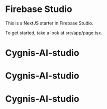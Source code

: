 # Firebase Studio

This is a NextJS starter in Firebase Studio.

To get started, take a look at src/app/page.tsx.
# Cygnis-AI-studio
# Cygnis-AI-studio
# Cygnis-AI-studio
